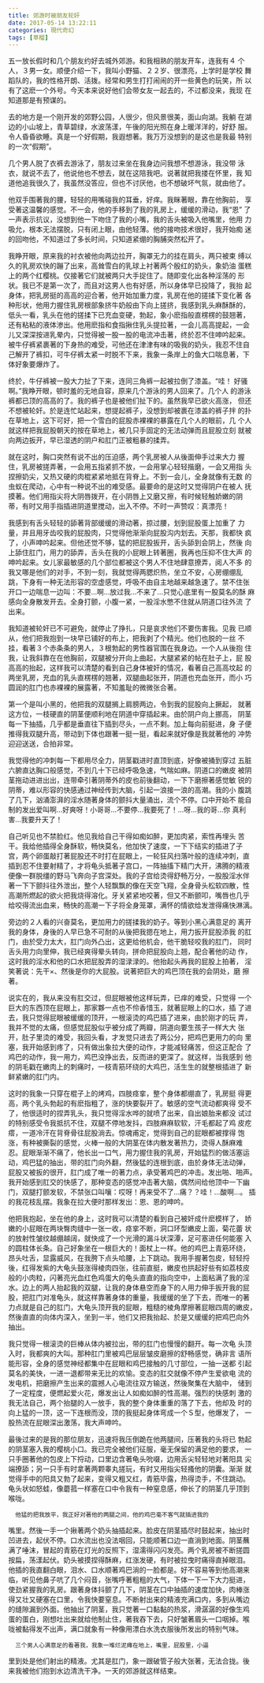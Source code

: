 ```yaml
---
title: 郊游时被朋友轮奸
date: 2017-05-14 13:22:11
categories: 現代奇幻
tags: [草榴]
---
```

五一放长假时和几个朋友约好去城外郊游。和我相熟的朋友开车，连我有４
个人，３男一女。顺便介绍一下，我叫小野猫、２２岁、很漂亮，上学时是学校
舞蹈队的，我的性格开朗、活拨。经常和男生打打闹闹的开一些黄色的玩笑，所
以有了这麽一个外号。今天本来说好他们会带女友一起去的，不过都没来，我现
在知道那是有预谋的。

去的地方是一个刚开发的郊野公园，人很少，但风景很美，面山向湖。我躺
在湖边的小山坡上，青草碧绿，水波荡漾，午後的阳光照在身上暖洋洋的，好舒
服。令人昏昏欲睡。真是一个好假期，我遐想著。我万万没想到的是这也是我最
特别的一次“假期”。

几个男人脱了衣裤去游泳了，朋友过来坐在我身边问我想不想游泳，我没带
泳衣，就说不去了，他说他也不想去，就在这陪我吧。说著就把我搂在怀里，我
知道他追我很久了，我虽然没答应，但也不讨厌他，也不想破坏气氛，就由他了。

他双手围著我的腰，轻轻的用嘴碰我的耳垂，好痒。我眯著眼，靠在他胸前，
享受著这温馨的感觉。不一会，他的手移到了我的乳房上，缓缓的滑动，我“恩”
了一声表示抗议，没想到他一下吻住了我的小嘴，我的舌头被吸入他嘴里，他用
力吸允，根本无法摆脱，只有闭上眼，由他轻薄。他的接吻技术很好，我开始痴
迷的回吻他，不知道过了多长时间，只知道紧绷的胸脯突然松开了。

我睁开眼，原来我的衬衣被他向两边拉开，胸罩无力的挂在肩头，两只被束
缚以久的乳房欢快的蹦了出来，高耸雪白的乳球上衬著两个殷红的奶头，象奶油
蛋糕上的两个红樱桃。仅接著它们就被两只大手捉住了。随即变化出各种淫荡的
形状。我已不是第一次了，而且对这男人也有好感，所以身体早已投降了，我抬
起身体，把乳房挺的高高的迎合著，他开始加重力度，乳房在他的搓揉下变化著
各种形状，他用力握住乳房根部象挤牛奶般由下向上搓挤，我感到乳头麻酥酥的，
低头一看，乳头在他的搓揉下已充血变硬，勃起，象小麽指般直楞楞的鼓翘著，
还有粘粘的液体渗出。他用麽指和食指揪住乳头提拉著，一会儿高高提起，一会
儿又深深按进乳晕内，只觉得被一股一股的电流冲击著，终於忍不住呻吟起来。
被牛仔裤紧裹著的下身热的难受，可他还在津津有味的吸我的奶头，我忍不住自
己解开了裤扣，可牛仔裤太紧一时脱不下来，我象一条岸上的鱼大口喘息著，下
体好象要爆炸了。

终於，牛仔裤被一股大力扯了下来，连同三角裤一起被拉倒了漆盖。“哇！
好骚啊。”我睁开眼，顿时羞的无地自容，原来几个游泳的男人回来了。几个人
的游泳裤都已顶的高高的了。我的裤子也是被他们扯下的。虽然我早已欲火高涨，
但还不想被轮奸。於是连忙站起来，想提起裤子，没想到却被裹在漆盖的裤子拌
的扑在草地上，这下可好，把一个雪白的屁股赤裸裸的暴露在几个人的眼前，几
个人就这样把我屁股朝天的按在草地上，被几只手固定的无法动弹而且屁股立刻
就被向两边扳开，早已湿透的阴户和肛门正被粗暴的揉弄。

就在这时，胸口突然有说不出的压迫感，两个乳房被人从後面伸手过来大力
握住，乳房被搓弄著，一会用五指紧抓不放，一会用掌心轻轻揩磨，一会又用指
头捏擦奶尖，又热又硬的肉棍紧紧地抵在背脊上。不到一会儿，全身就像有无数
的虫蚁在爬动，心中有一种说不出的难受感。最要命的是这时又觉得阴户在被人
抚摸著。他们用指尖将大阴唇拨开，在小阴唇上又磨又擦，有时候轻触娇嫩的阴
蒂，有时又用手指插进阴道里搅动，出入不停。不时一声赞叹：真漂亮！

我感到有舌头轻轻的舔著背部缓缓的滑动著，掠过腰，划到屁股蛋上加重了
力量，并且用牙齿咬我的屁股肉，只觉得他渐渐向屁股沟内划去。天那，我都快
疯了，小声呻吟起来。但他还觉不够，猛的把屁股扳开，舌头舔到会阴上，然後
向上舔住肛门，用力的舔弄，舌头在我的小屁眼上转著圈，我再也压抑不住大声
的呻吟起来。女儿家最敏感的几个部位都被这个男人不住地肆意撩弄，阅人不多
的我又哪是他们的对手，不到一刻，我就觉得两腮炽热，坐立不安，心房绷绷乱
跳，下身有一种无法形容的空虚感觉，呼吸不由自主地越来越急速了。禁不住张
开口一边喘息一边叫：不要…啊…放过我…不来了…只觉心底里有一股莫名的酥
麻感向全身散发开去。全身打颤，小腹一紧，一股淫水憋不住就从阴道口往外流
了出来。

我知道被轮奸已不可避免，就停止了挣扎，只是哀求他们不要伤害我。见我
已顺从，他们把我抱到一块早已铺好的布上，把我剥了个精光。他们也脱的一丝
不挂，看著３个赤条条的男人，３根勃起的男性器官围在我身边。一个人从後抱
住我，让我斜靠在在他胸前，双腿被分开向上曲起，大腿紧紧的帖在肚子上，屁
股高高的抬起，这样我可以清楚的看到自己身体被奸的情况，看著自己高高坟起
的两坐乳房，充血的乳头直楞楞的翘著，双腿曲起张开，阴道也充血张开，而小
巧圆润的肛门也赤裸裸的展露著，不知羞耻的微微张合著。

第一个是叫小黑的，他把我的双腿搁上肩膀两边，令到我的屁股向上撅起，
就著这方位，一枝硬直的阴茎便顺利地在阴道中穿插起来。由於阴户向上挪高，
阴茎每一下抽插，几乎都是垂直往下插到尽头，一点不剩。加上每向前挺进，身
子便推得我双腿升高，带动到下体也跟著一挺一挺，看起来就好像是我就著他的
冲势迎迎送送，合拍非常。

我觉得他的冲刺每一下都用尽全力，阴茎戳进时直顶到底，好像被捅到穿过
五脏六腑直达胸口般感觉，不到几十下已经呼吸急速，气喘如麻。阴道口的嫩皮
被阴茎拖动进进出出，连带牵引著阴蒂外的皮也前後翻动，一下下磨擦著感觉敏
锐的阴蒂，难以形容的快感通过神经传到大脑，引起一浪接一浪的高潮。我的小
腹跳了几下，汹涌澎湃的淫水随著身体的颤抖大量涌出，流个不停。口中开始不
能自制的发出爱叫啊…好爽呀！小哥哥…不要停…我要死了！…呀…我的哥…你
真利害…我要升天了！

自己听见也不禁脸红。他见我给自己干得如痴如醉，更加肉紧，索性再埋头
苦干。我给他插得全身酥软，畅快莫名，他加快了速度，一下下结实的插进了子
宫，两个卵蛋敲打著屁股还不时打在屁眼上，一轮狂风扫落叶般的连续冲刺，直
插到忍不住要射精了，才将龟头抵著子宫口，一阵抽搐下精门大开，沸腾的精液
便像一群脱缰的野马飞奔向子宫深处。我的子宫给烫得舒畅万分，一股股淫水伴
著一下下颤抖往外泄出，整个人轻飘飘的像在天空飞翔，全身骨头松软四散，性
高潮所燃起的欲火把我烧得溶化。牙关紧紧地咬著，但又不断颤叩，嘴唇也几乎
给咬得流出血来，畅快的高潮一下子将全身笼罩，满怀的情欲给发泄得痛快淋漓。

旁边的２人看的兴奋莫名，更加用力的搓揉我的奶子。等到小黑心满意足的
离开我的身体，身後的人早已急不可耐的从後把我摁在地上，用力扳开屁股添我
的肛门，由於受力太大，肛门向外凸出，这更给他机会，他干脆轻咬我的肛门，
同时舌头用力向里伸，我已经爽得晕头转向，拼命把屁股向上翘，配合著他的动
作，这时我的淫水和他的口水把屁股弄的湿渌渌的。他抬起头再我的屁股上拍著，
淫笑著说：先干×、然後是你的大屁股。说著把巨大的鸡巴顶在我的会阴处，磨
擦著。

说实在的，我从来没有肛交过，但屁眼被他这样玩弄，已痒的难受，只觉得
一个巨大的东西顶在屁眼上，那家夥一点也不伶香惜玉，就著屁眼上的口水，插
了进去，我只觉得屁眼被缓缓的顶开，一根滚烫的鸡巴插了进来，由於刚才的玩
弄，我并不觉的太痛，但感觉屁股似乎被分成了两瓣，阴道向要生孩子一样大大
张开，肚子里烫的难受，我回头看，才发觉只进去了两公分，把鸡巴更用力的向
里塞，我开始感到疼了，只有做出象拉大便的动作，才能减轻痛苦，但这正配合
了鸡巴的动作，我一用力，鸡巴没挣出去，反而进的更深了。就这样，当我感到
他的阴毛戳在嫩肉上的刺痛时，一枝青筋环绕的大鸡巴，活生生的就整根插进了
新鲜紧嫩的肛门内。

这时的我象一只穿在棍子上的烤鸡，四肢痉挛，整个身体都绷直了，乳房挺
得更高，两个乳头勃起的有麽指粗了，涨的快要裂开了。敏感的空气流动都爽得
受不了，他很适时的捏弄乳头，我只觉得淫水哗的就喷了出来，自出娘胎来都没
试过的特别感受令我抵抗不住，双腿不停地发抖，四肢麻麻软软，汗毛都起了鸡
皮疙瘩，一道冷汗在背脊骨往屁股淌去。惊魂甫定，觉得到自己的屁眼都被撑得
饱涨，有种被撕裂的感觉，火棒一般的大阴茎在体内散发著热力，烫得人酥麻难
忍。屁眼渐渐不痛了，他长出一口气，用力握住我的乳房，开始猛烈的做活塞运
动，鸡巴猛的抽出，带的肛门向外翻，然後猛的连根到底，由於身体无法动弹，
屁股又被扳的很开，肛门成了唯一的著力点，承受著鸡巴的冲击。发出啪、啪声。
我开始感到肛交的快感了，那种变态的感觉冲击著大脑，偶然间给他顶中一下幽
门，双腿打颤发软，不禁张口叫嚷：哎呀！再来受不了…痛？？哇！…酸啊…。
插的我花枝乱摆。我象在拉大便时那样发出：恩、恩的呻吟。

他把我抱起，坐在他的身上，这时我可以清楚的看到自己被奸成什麽模样了，
娇嫩的小屁眼在两块臀肉缝中一张一收，痉挛不断，洞口环型嫩皮上面，菊花蕾
状的放射性皱纹越绷越阔，就快成了一个光滑的漏斗状深潭，足可塞进任何能塞
入的圆柱体长条。自己好象坐在一根巨大的！面杖上一样。他的鸡巴上青筋环绕，
昂头吐舌，显露威风，在我胯下点头哈腰，上下跳动。我用手握著包皮，轻轻捋
後，红得发紫的大龟头鼓涨得棱肉四张，往前直挺，嫩皮也拱起好些有如荔枝皮
般的小肉粒，闪著亮光血红色鸡蛋大的龟头直直的指向空中，上面粘满了我的淫
水。边上的两人抬起我的双腿，让我的身体悬空而身下的人用力伸手扳开我的屁
股，把肛门对准龟头，就这样靠著身体的重量，我缓缓的坐了下去，而唯一的著
力点就是自己的肛门，大龟头顶开我的屁眼，粗糙的棱角摩擦著屁眼四周的嫩皮，
然後直直的向体内深入，坐到一半，他们又把我抬起、於是又缓缓的把鸡巴向外
抽出。

我只觉得一根滚烫的巨棒从体内被拉出，带的肛门也慢慢的翻开。每一次龟
头顶入时，我都爽的大叫。那种肛门里被鸡巴层层皱皮磨擦的舒畅感觉，确非言
语所能形容，全身的感觉神经都集中在屁眼和鸡巴接触的几寸部位，一抽一送都
引起莫名的美快，一进一退都带来无比的欢愉。变态的肛交就像不停产生爱欲电
流的发电机，把磨擦产生出来的震撼人心电流往双方输送，然後聚集在大脑中，
储到了一定程度，便燃起爱火花，爆发出让人如痴如醉的性高潮。强烈的快感刺
激的我无法自己，两个抬腿的人一放手，我的整个身体重重的落了下去，他却及
时的向上猛的一顶，这一下连根而没，顶的我挺起身体弯成一个Ｓ型，他爆发了，
一股热流在屁眼深出激荡，我大声呻吟。

最後过来的是我的那位朋友，迅速将我压倒跪在他两腿间，压著我的头将已
勃起的阴茎塞入我的樱桃小口。我已完全被他们征服，毫无保留的满足他的要求，
一只手圈著他的包皮上下捋动，口里边含著龟头吮啜，边用舌尖轻轻地对著阳具
尖端撩舔；另一只手有时拿著两颗睾丸搓玩，有时又用指尖轻搔他的阴囊。渐渐
就觉得手中的阳具又勃了起来，变得又粗又红，青筋毕露，热得烫手，不住跳动。
龟头状如怒蛙，像蘑菰一样塞在口中令我有一种窒息感，伸长了的阴茎几乎顶到
喉咙。

      他猛的把我放平，我正好对著他的两腿之间，他的鸡巴毫不客气就插进我的
嘴里。然後一手一个揪著两个奶头抽插起来。脸皮在阴茎插尽时鼓起来，抽出时
凹进去，起伏不停。口水流出也没法咽回，只能顺著口边一直淌到地面。阴茎蘸
满了唾沫，冒起的青筋在灯光的反照下，湿濡得闪闪发亮。两个乳房被不断搓圆
按扁，荡漾起伏。奶头被摸捏得酥麻，红涨发硬，有时被拉曳时痛得直掉眼泪。
他插的我直翻白眼，泪水、口水顺著鸡巴淌的一脸都是。好不容易等到他高潮来
临，听见他鼻子吭了几个闷音，张嘴呼著粗粗的大气，下体一下一下大力挺进，
使劲紧握我的乳房。跟著身体抖颤了几下，阴茎在口中抽插的速度加快，肉棒涨
得又壮又硬塞在口里，令我快要窒息。不断射出来的精液充满口内，多到从嘴边
的缝隙漏到外面。他抽出了阴茎，我只觉著一口黏黏的热浆，滑潺潺的好像生鸡
蛋的蛋白，刚想吐出来就给他制止住，著我吞下去，只好皱著眉头一口咽掉。喉
咙被黏得发不出声，满口就象有一种像用漂白水洗衣服後所发出的特别气味。

      三个男人心满意足的看著我，我象一堆烂泥瘫在地上，嘴里，屁股里，小逼
里到处是他们射出的精液。尤其是肛门，象一跟破管子般大张著，无法合拢。後
来我被他们抱到水边清洗干净。一天的郊游就这样结束。